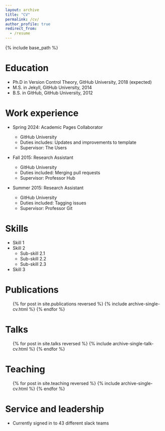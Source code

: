 ```yaml
---
layout: archive
title: "CV"
permalink: /cv/
author_profile: true
redirect_from:
  - /resume
---
```

{% include base_path %}

Education
=========

* Ph.D in Version Control Theory, GitHub University, 2018 (expected)
* M.S. in Jekyll, GitHub University, 2014
* B.S. in GitHub, GitHub University, 2012

Work experience
===============

* Spring 2024: Academic Pages Collaborator

  * GitHub University
  * Duties includes: Updates and improvements to template
  * Supervisor: The Users
* Fall 2015: Research Assistant

  * GitHub University
  * Duties included: Merging pull requests
  * Supervisor: Professor Hub
* Summer 2015: Research Assistant

  * GitHub University
  * Duties included: Tagging issues
  * Supervisor: Professor Git

Skills
======

* Skill 1
* Skill 2
  * Sub-skill 2.1
  * Sub-skill 2.2
  * Sub-skill 2.3
* Skill 3

Publications
============

<ul>{% for post in site.publications reversed %}
    {% include archive-single-cv.html %}
  {% endfor %}</ul>

Talks
=====

<ul>{% for post in site.talks reversed %}
    {% include archive-single-talk-cv.html  %}
  {% endfor %}</ul>

Teaching
========

<ul>{% for post in site.teaching reversed %}
    {% include archive-single-cv.html %}
  {% endfor %}</ul>

Service and leadership
======================

* Currently signed in to 43 different slack teams
